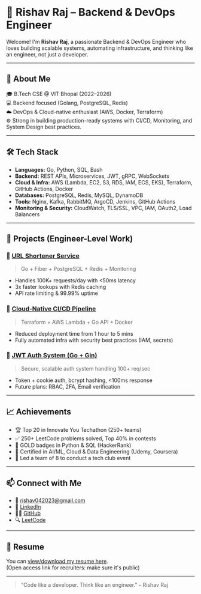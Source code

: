 # 📄 Rishav Raj – Backend & DevOps Engineer

Welcome! I'm **Rishav Raj**, a passionate Backend & DevOps Engineer who loves building scalable systems, automating infrastructure, and thinking like an engineer, not just a developer.

---

## 🧠 About Me

🎓 B.Tech CSE @ VIT Bhopal (2022–2026)  
💻 Backend focused (Golang, PostgreSQL, Redis)  
☁️ DevOps & Cloud-native enthusiast (AWS, Docker, Terraform)  
⚙️ Strong in building production-ready systems with CI/CD, Monitoring, and System Design best practices.

---

## 🛠️ Tech Stack

- **Languages:** Go, Python, SQL, Bash
- **Backend:** REST APIs, Microservices, JWT, gRPC, WebSockets
- **Cloud & Infra:** AWS (Lambda, EC2, S3, RDS, IAM, ECS, EKS), Terraform, GitHub Actions, Docker
- **Databases:** PostgreSQL, Redis, MySQL, DynamoDB
- **Tools:** Nginx, Kafka, RabbitMQ, ArgoCD, Jenkins, GitHub Actions
- **Monitoring & Security:** CloudWatch, TLS/SSL, VPC, IAM, OAuth2, Load Balancers

---

## 📂 Projects (Engineer-Level Work)

### 🔗 [URL Shortener Service](#)
> Go + Fiber + PostgreSQL + Redis + Monitoring  
- Handles 100K+ requests/day with <50ms latency  
- 3x faster lookups with Redis caching  
- API rate limiting & 99.99% uptime

### 🚀 [Cloud-Native CI/CD Pipeline](#)
> Terraform + AWS Lambda + Go API + Docker  
- Reduced deployment time from 1 hour to 5 mins  
- Fully automated infra with security best practices (IAM, secrets)

### 🔐 [JWT Auth System (Go + Gin)](#)
> Secure, scalable auth system handling 100+ req/sec  
- Token + cookie auth, bcrypt hashing, <100ms response  
- Future plans: RBAC, 2FA, Email verification

---

## 📈 Achievements

- 🏆 Top 20 in Innovate You Techathon (250+ teams)  
- ✅ 250+ LeetCode problems solved, Top 40% in contests  
- 🥇 GOLD badges in Python & SQL (HackerRank)  
- 📜 Certified in AI/ML, Cloud & Data Engineering (Udemy, Coursera)  
- 👥 Led a team of 8 to conduct a tech club event

---

## 📫 Connect with Me

- 📧 rishav042023@gmail.com  
- 🔗 [LinkedIn](https://www.linkedin.com/in/rishav-raj-15b077249/)  
- 🧑‍💻 [GitHub](https://github.com/Rishav-R03)  
- 🔍 [LeetCode](https://leetcode.com/u/rishav042023)

---

## 📁 Resume

You can [view/download my resume here](./resume.pdf).  
(Open access link for recruiters: make sure it's public)

---

> “Code like a developer. Think like an engineer.” – Rishav Raj  
